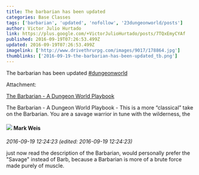 ```yaml
---
title: The barbarian has been updated
categories: Base Classes
tags: ['barbarian', 'updated', 'nofollow', '23dungeonworld/posts']
author: Victor Julio Hurtado
link: https://plus.google.com/+VictorJulioHurtado/posts/7TQxEmyCYAf
published: 2016-09-19T07:26:53.499Z
updated: 2016-09-19T07:26:53.499Z
imagelink: ['http://www.drivethrurpg.com/images/9017/178864.jpg']
thumblinks: ['2016-09-19-the-barbarian-has-been-updated_tb.png']
---
```


The barbarian has been updated <a rel="nofollow" class="ot-hashtag" href="https://plus.google.com/s/%23dungeonworld/posts">#dungeonworld</a>


Attachment:

<a href='http://www.drivethrurpg.com/product/178864/The-Barbarian--A-Dungeon-World-Playbook'>The Barbarian - A Dungeon World Playbook</a>


The Barbarian - A Dungeon World Playbook - This is a more “classical” take on the Barbarian. You are a savage warrior in tune with the wilderness, the
<div id='comment z122idgp4qzrsln1a23iup5o3qmohthdl'>
  <h4><img src='{{site.baseurl}}//images/avatars/102532126904257134510_photo.jpg'> Mark Weis</h4>
      <p><cite>2016-09-19 12:24:23 (edited: 2016-09-19 12:24:23)</cite></p>
        <p>just now read the description of the Barbarian, would personally prefer the &quot;Savage&quot; instead of Barb, because a Barbarian is more of a brute force made purely of muscle.</p>
</div>
        